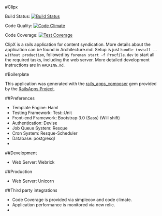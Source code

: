 #Clipx

Build Status: [![Build Status](https://www.codeship.io/projects/043e24b0-ed41-0131-5536-2e128a408349/status?branch=master)](https://www.codeship.io/projects/26657)

Code Quality: [![Code Climate](https://codeclimate.com/repos/53caa80ce30ba05654001730/badges/ae8f7aedc3e0d55db74a/gpa.png)](https://codeclimate.com/repos/53caa80ce30ba05654001730/feed)

Code Coverage: [![Test Coverage](https://codeclimate.com/repos/53caa80ce30ba05654001730/badges/ae8f7aedc3e0d55db74a/coverage.png)](https://codeclimate.com/repos/53caa80ce30ba05654001730/feed)

ClipX is a rails application for content syndication. More details about the application can be found in Architecture.md. Setup is just `bundle install --without production`, followed by `foreman start -f Procfile.dev` to start all the required tasks, including the web server. More detailed development instructions are in `HACKING.md`.

#Boilerplate

This application was generated with the [rails_apps_composer](https://github.com/RailsApps/rails_apps_composer) gem
provided by the [RailsApps Project](http://railsapps.github.io/).

##Preferences
- Template Engine: Haml
- Testing Framework: Test::Unit
- Front-end Framework: Bootstrap 3.0 (Sass) (Will shift)
- Authentication: Devise
- Job Queue System: Resque
- Cron System: Resque-Scheduler
- Database: postgresql
- 
##Development
- Web Server: Webrick

##Production
- Web Server: Unicorn

##Third party integrations
- Code Coverage is provided via simplecov and code climate.
- Application performance is monitored via new relic.
- 